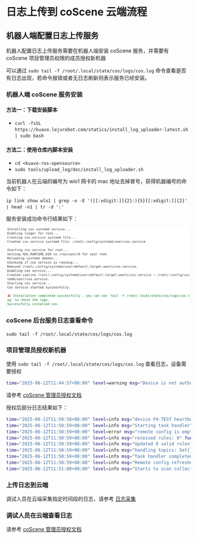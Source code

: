 
# 日志上传到 coScene 云端流程

## 机器人端配置日志上传服务

机器人配置日志上传服务需要在机器人端安装 coScene 服务，并需要有 coScene 项目管理员权限的成员授权新机器

可以通过 `sudo tail -f /root/.local/state/cos/logs/cos.log` 命令查看是否有日志出现，若命令报错或者无日志刷新则表示服务已经安装。

### 机器人端 coScene 服务安装

#### 方法一：下载安装脚本

- `curl -fsSL https://kuavo.lejurobot.com/statics/install_log_uploader-latest.sh | sudo bash`

#### 方法二：使用仓库内脚本安装

- `cd <kuavo-ros-opensource>`
- `sudo tools/upload_log/doc/install_log_uploader.sh`

当前机器人在云端的编号为 wlo1 网卡的 mac 地址去掉冒号，获得机器编号的命令如下：

`ip link show wlo1 | grep -o -E '([[:xdigit:]]{2}:){5}[[:xdigit:]]{2}' | head -n1 | tr -d ':'`


服务安装成功命令行结果如下：

![服务安装成功](img/install_coscene_service.png)

### coScene 后台服务日志查看命令

`sudo tail -f /root/.local/state/cos/logs/cos.log`

### 项目管理员授权新机器

使用 `sudo tail -f /root/.local/state/cos/logs/cos.log` 查看日志，设备需要授权

```bash
time="2025-06-12T11:44:57+08:00" level=warning msg="Device is not authorized, waiting..." func=85 file=daemon.go
```

请参考 [ coScene 管理员授权文档](coScene_admin.md#授权新设备)


授权后部分日志结果如下：

```bash
time="2025-06-12T11:50:58+08:00" level=info msg="device P4-TEST heartbeat sent" func=95 file=heartbeat.go
time="2025-06-12T11:50:59+08:00" level=info msg="Starting task handler" func=66 file=handler.go
time="2025-06-12T11:50:59+08:00" level=error msg="remote config is empty" func=126 file=manager.go
time="2025-06-12T11:50:59+08:00" level=info msg="received rules: 0" func=116 file=handler.go
time="2025-06-12T11:50:59+08:00" level=info msg="Updated 0 valid rules" func=127 file=engine.go
time="2025-06-12T11:50:59+08:00" level=info msg="handling topics: Set{}" func=119 file=handler.go
time="2025-06-12T11:50:59+08:00" level=info msg="Task handler completed" func=105 file=handler.go
time="2025-06-12T11:50:59+08:00" level=info msg="Remote config refreshed" func=122 file=daemon.go
time="2025-06-12T11:51:00+08:00" level=info msg="Starts to scan collect info dir" func=296 file=handler.go
```

### 上传日志到云端

调试人员在云端采集指定时间段的日志，请参考 [日志采集](coScene_developer.md#日志采集)

### 调试人员在云端查看日志

请参考 [ coScene 管理员授权文档](coScene_developer.md#云端日志查看)